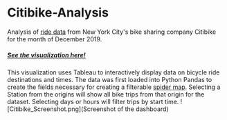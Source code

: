 # Citibike-Analysis
Analysis of [ride data](https://www.citibikenyc.com/system-data "Data source") from New York City's bike sharing company Citibike for the month of December 2019.
 ##### [See the visualization here!](https://public.tableau.com/profile/barry.tikalsky#!/vizhome/Citibikeanalysis_15832739780490/CitibikeDashboard "Tableau Profile")
This visualization uses Tableau to interactively display data on bicycle ride destinations and times. The data was first loaded into Python Pandas to create the fields necessary for creating a filterable [spider map](https://help.tableau.com/current/pro/desktop/en-us/maps_howto_origin_destination.htm "More info on Spider Maps in Tableau"). 
Selecting a Station from the origins will show all bike trips from that origin for the dataset. Selecting days or hours will filter trips by start time.
![Citibike_Screenshot.png](Screenshot of the dashboard)
